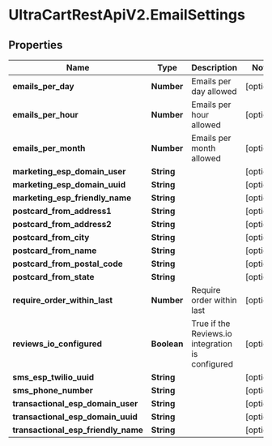 # UltraCartRestApiV2.EmailSettings

## Properties
Name | Type | Description | Notes
------------ | ------------- | ------------- | -------------
**emails_per_day** | **Number** | Emails per day allowed | [optional] 
**emails_per_hour** | **Number** | Emails per hour allowed | [optional] 
**emails_per_month** | **Number** | Emails per month allowed | [optional] 
**marketing_esp_domain_user** | **String** |  | [optional] 
**marketing_esp_domain_uuid** | **String** |  | [optional] 
**marketing_esp_friendly_name** | **String** |  | [optional] 
**postcard_from_address1** | **String** |  | [optional] 
**postcard_from_address2** | **String** |  | [optional] 
**postcard_from_city** | **String** |  | [optional] 
**postcard_from_name** | **String** |  | [optional] 
**postcard_from_postal_code** | **String** |  | [optional] 
**postcard_from_state** | **String** |  | [optional] 
**require_order_within_last** | **Number** | Require order within last | [optional] 
**reviews_io_configured** | **Boolean** | True if the Reviews.io integration is configured | [optional] 
**sms_esp_twilio_uuid** | **String** |  | [optional] 
**sms_phone_number** | **String** |  | [optional] 
**transactional_esp_domain_user** | **String** |  | [optional] 
**transactional_esp_domain_uuid** | **String** |  | [optional] 
**transactional_esp_friendly_name** | **String** |  | [optional] 


